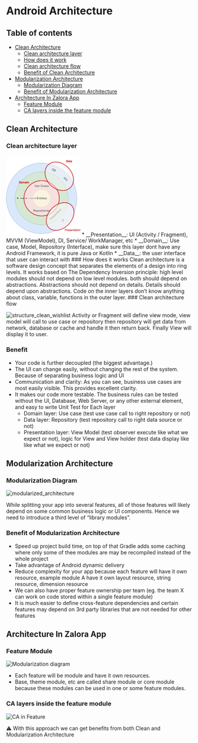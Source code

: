 
# Android Architecture

## Table of contents
<!-- TOC -->

- [Clean Architecture](#Clean-Architecture)
    - [Clean architecture layer](#Clean-architecture-layer)
    - [How does it work](#How-does-it-works)
    - [Clean architecture flow](#Clean-architecture-flow)
    - [Benefit of Clean Architecture](#Benefit-of-Clean-Architecture)
- [Modularization Architecture](#Modularization-Architecture)
    - [Modularization Diagram](#Modularization-Diagram)
    - [Benefit of Modularization Architecture](#Benefit-of-Modularization-Architecture)
- [Architecture In Zalora App](#Architecture-In-Zalora-App)
    - [Feature Module](#Feature-Module)
    - [CA layers inside the feature module](#CA-layers-inside-the-feature-module)   


## Clean Architecture

### Clean architecture layer

<img src="clean_layer.png" width="200">
* __Presentation__: UI (Activity / Fragment), MVVM (ViewModel), DI, Service/ WorkManager, etc
* __Domain__: Use case, Model, Repository (Interface), make sure this layer dont have any Android Framework, it is pure Java or Kotlin
* __Data__: the user interface that user can interact with
### How does it works
Clean architecture is a software design concept that separates the elements of a design into ring levels. It works based on The Dependency Inversion principle: high level modules should not depend on low level modules. both should depend on abstractions. Abstractions should not depend on details. Details should depend upon abstractions. Code on the inner layers don’t know anything about class, variable, functions in the outer layer.
### Clean architecture flow

![structure_clean_wishlist](https://user-images.githubusercontent.com/71365481/122355003-b9cbcb80-cf7b-11eb-9fc6-16e0942290ad.png)
Activity or Fragment will define view mode, view model will call to use case or repository then repository will get data from network, database or cache and handle it then return back. Finally View will display it to user.
### Benefit
*  Your code is further decoupled (the biggest advantage.)
* The UI can change easily, without changing the rest of the system. Because of separating business logic and UI
* Communication and clarity: As you can see, business use cases are most easily visible. This provides excellent clarity.
* It makes our code more testable. The business rules can be tested without the UI, Database, Web Server, or any other external element, and easy to write Unit Test for Each layer
	* Domain layer: Use case (test use case call to right repository or not)
	* Data layer: Repository (test repository call to right data source or not)
	* Presentation layer: View Model (test observer execute like what we expect or not), logic for View and View holder (test data display like like what we expect or not)

## Modularization Architecture
### Modularization Diagram
![modularized_architecture](https://user-images.githubusercontent.com/71365481/122501617-3d8ac400-d01f-11eb-8620-b3da93920139.png)

While splitting your app into several features, all of those features will likely depend on some common business logic or UI components. Hence we need to introduce a third level of “library modules”.
### Benefit of Modularization Architecture
*  Speed up project build time, on top of that Gradle adds some caching where only some of thee modules are may be recompiled instead of the whole project
* Take advantage of Android dynamic delivery
* Reduce complexity for your app because each feature will have it own resource, example module A have it own layout resource, string resource, dimension resource
* We can also have proper feature ownership per team (eg. the team X can work on code stored within a single feature module)
* It is much easier to define cross-feature dependencies and certain features may depend on 3rd party libraries that are not needed for other features
## Architecture In Zalora App
### Feature Module
![Modularization diagram](https://user-images.githubusercontent.com/71365481/122505205-11267600-d026-11eb-826e-0311ace7863b.png)

* Each feature will be module and have it own resources.
* Base, theme module, etc are called share module or core module because these modules can be used in one or some feature modules.
### CA layers inside the feature module
![CA in Feature](https://user-images.githubusercontent.com/71365481/122507445-6d8b9480-d02a-11eb-9284-992268bec16c.png)

⚠️ With this approach we can get benefits from both Clean and Modularization Architecture

